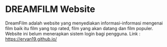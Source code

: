 # DREAMFILM Website
DreamFilm adalah website yang menyediakan informasi-informasi mengenai film baik itu film yang top rated, film yang akan datang dan film populer. Website ini belum menerapkan sistem login bagi pengguna.
Link : https://ervan19.github.io/
